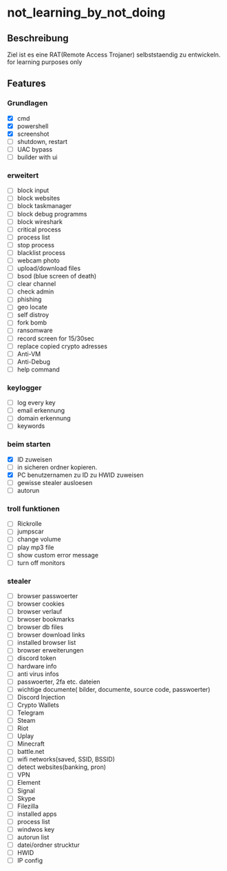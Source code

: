 # not_learning_by_not_doing
## Beschreibung
Ziel ist es eine RAT(Remote Access Trojaner) selbststaendig zu entwickeln.
for learning purposes only
## Features
### Grundlagen
- [X] cmd
- [X] powershell
- [X] screenshot
- [ ] shutdown, restart
- [ ] UAC bypass
- [ ] builder with ui
### erweitert
- [ ] block input
- [ ] block websites
- [ ] block taskmanager
- [ ] block debug programms
- [ ] block wireshark
- [ ] critical process
- [ ] process list
- [ ] stop process
- [ ] blacklist process
- [ ] webcam photo
- [ ] upload/download files
- [ ] bsod (blue screen of death)
- [ ] clear channel
- [ ] check admin
- [ ] phishing
- [ ] geo locate
- [ ] self distroy
- [ ] fork bomb
- [ ] ransomware
- [ ] record screen for 15/30sec
- [ ] replace copied crypto adresses
- [ ] Anti-VM
- [ ] Anti-Debug
- [ ] help command
### keylogger
- [ ] log every key
- [ ] email erkennung
- [ ] domain erkennung
- [ ] keywords
### beim starten
- [X] ID zuweisen
- [ ] in sicheren ordner kopieren.
- [X] PC benutzernamen zu ID zu HWID zuweisen
- [ ] gewisse stealer ausloesen
- [ ] autorun
### troll funktionen
- [ ] Rickrolle
- [ ] jumpscar
- [ ] change volume
- [ ] play mp3 file
- [ ] show custom error message
- [ ] turn off monitors
### stealer
- [ ] browser passwoerter
- [ ] browser cookies
- [ ] browser verlauf
- [ ] brwoser bookmarks
- [ ] browser db files
- [ ] browser download links
- [ ] installed browser list
- [ ] browser erweiterungen
- [ ] discord token
- [ ] hardware info
- [ ] anti virus infos
- [ ] passwoerter, 2fa etc. dateien
- [ ] wichtige documente( bilder, documente, source code, passwoerter)
- [ ] Discord Injection
- [ ] Crypto Wallets
- [ ] Telegram
- [ ] Steam 
- [ ] Riot
- [ ] Uplay
- [ ] Minecraft
- [ ] battle.net
- [ ] wifi networks(saved, SSID, BSSID)
- [ ] detect websites(banking, pron)
- [ ] VPN
- [ ] Element
- [ ] Signal
- [ ] Skype
- [ ] Filezilla
- [ ] installed apps
- [ ] process list
- [ ] windwos key
- [ ] autorun list
- [ ] datei/ordner strucktur
- [ ] HWID
- [ ] IP config
